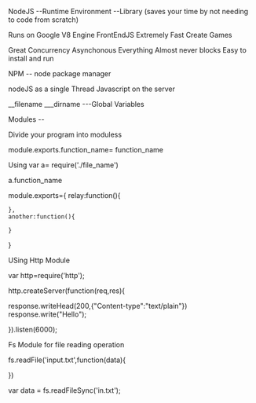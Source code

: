NodeJS --Runtime Environment 
		--Library (saves your time by not needing to code from scratch)


Runs on Google V8 Engine
FrontEndJS 
Extremely Fast
Create Games

Great Concurrency 
Asynchonous Everything
Almost never blocks
Easy to install and run

NPM -- node package manager

nodeJS as a single Thread
Javascript on the server

__filename
___dirname ---Global Variables


Modules --

Divide your program into moduless

module.exports.function_name= function_name 

Using 
var a= require('./file_name')

a.function_name



module.exports={
	relay:function(){

	},
	another:function(){

	}
}


USing Http Module

var http=require('http');

http.createServer(function(req,res){

response.writeHead(200,{"Content-type":"text/plain"})
response.write("Hello");
	
}).listen(6000);



Fs Module  for file reading operation




fs.readFile('input.txt',function(data){
	

})

var data = fs.readFileSync('in.txt');